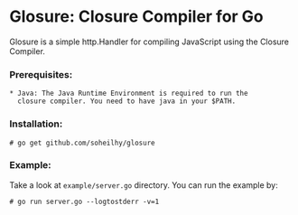 Glosure: Closure Compiler for Go
================================
Glosure is a simple http.Handler for compiling JavaScript using the
Closure Compiler.

### Prerequisites:

    * Java: The Java Runtime Environment is required to run the
      closure compiler. You need to have java in your $PATH.

### Installation:

    # go get github.com/soheilhy/glosure

### Example:
Take a look at ```example/server.go``` directory. You can run the
example by:

    # go run server.go --logtostderr -v=1

